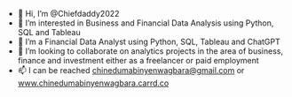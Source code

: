 - 👋 Hi, I’m @Chiefdaddy2022
- 👀 I’m interested in Business and Financial Data Analysis using Python, SQL and Tableau
- 🌱 I’m a Financial Data Analyst using Python, SQL, Tableau and ChatGPT
- 💞️ I’m looking to collaborate on analytics projects in the area of business, finance and investment either as a freelancer or paid employment
- 📫 I can be reached chinedumabinyenwagbara@gmail.com or www.chinedumabinyenwagbara.carrd.co

<!---
Chiefdaddy2022/Chiefdaddy2022 is a ✨ special ✨ repository because its `README.md` (this file) appears on your GitHub profile.
You can click the Preview link to take a look at your changes.
--->
